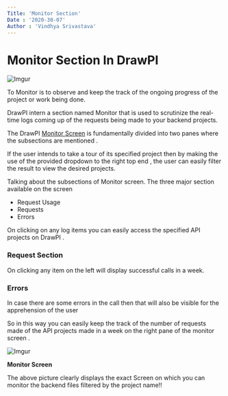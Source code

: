 ```yaml
---
Title: 'Monitor Section'
Date : '2020-30-07'
Author : 'Vindhya Srivastava'
---
```


# Monitor Section In DrawPI

![Imgur](https://i.imgur.com/VqQiZp2.png)

To Monitor is to observe and keep the track of the ongoing progress of the project or work being done.

DrawPI intern a section named Monitor that is used to scrutinize the real-time logs coming up of the requests being made to your backend projects.

The DrawPI [Monitor Screen](https://drawpi.com/monitor) is fundamentally divided into two panes where the subsections are mentioned .

If the user intends to take a tour of its specified project then by making the use of the provided dropdown to the right top end , the user can easily filter the result to view the desired projects.

Talking about the subsections of Monitor screen. The three major section available on the screen

- Request Usage
- Requests
- Errors

On clicking on any log items you can easily access the specified API projects on DrawPI .

### Request Section

On clicking any item on the left will display successful calls in a week.

### Errors

In case there are some errors in the call then that will also be visible for the apprehension of the user

So in this way you can easily keep the track of the number of requests made of the API projects made in a week on the right pane of the monitor screen .

![Imgur](https://i.imgur.com/VFgGT2s.png)

**Monitor Screen**

The above picture clearly displays the exact Screen on which you can monitor the backend files filtered by the project name!!

